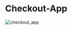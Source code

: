 # Checkout-App
![checkout_app](https://user-images.githubusercontent.com/94012183/160613860-4dfe5baf-7191-4b04-b4a5-2e8f8b313296.gif)
